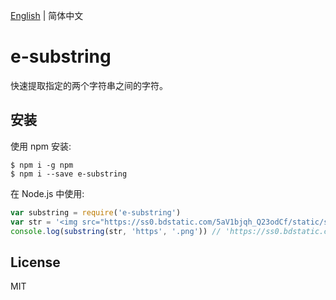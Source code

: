 [English](./README.md) | 简体中文

# e-substring

快速提取指定的两个字符串之间的字符。

## 安装

使用 npm 安装:
```shell
$ npm i -g npm
$ npm i --save e-substring
```

在 Node.js 中使用:
```js
var substring = require('e-substring')
var str = '<img src="https://ss0.bdstatic.com/5aV1bjqh_Q23odCf/static/superman/img/logo/logo_white_fe6da1ec.png">'
console.log(substring(str, 'https', '.png')) // 'https://ss0.bdstatic.com/5aV1bjqh_Q23odCf/static/superman/img/logo/logo_white_fe6da1ec.png'
```

## License

MIT